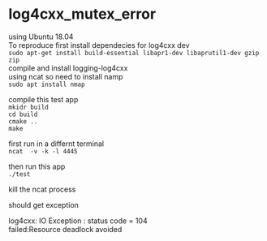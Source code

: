 # log4cxx_mutex_error
using Ubuntu 18.04  
To reproduce first install dependecies for log4cxx dev  
```sudo apt-get install build-essential libapr1-dev libaprutil1-dev gzip zip```  
compile and install logging-log4cxx  
using ncat so need to install namp  
```sudo apt install nmap```  

compile this test app  
```mkidr build```  
```cd build```  
```cmake ..```  
```make```  

first run in a differnt terminal  
```ncat  -v -k -l 4445 ```  

then run this app  
```./test```  

kill the ncat process  

should get exception

log4cxx: IO Exception : status code = 104  
failed:Resource deadlock avoided  
